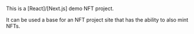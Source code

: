 This is a [React]/[Next.js] demo NFT project.

It can be used a base for an NFT project site that has the ability to also mint NFTs.
